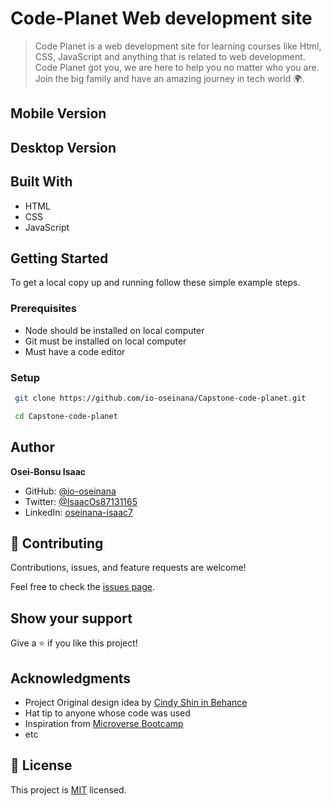 # Code-Planet Web development site

> Code Planet is a web development site for learning courses like Html, CSS, JavaScript and anything that is related to web development. Code Planet got you, we are here to help you no matter who you are. Join the big family and have an amazing journey in tech world 🌍️.

## Mobile Version
  
## Desktop Version
  
## Built With

- HTML
- CSS
- JavaScript

## Getting Started

To get a local copy up and running follow these simple example steps.

### Prerequisites

- Node should be installed on local computer
- Git must be installed on local computer
- Must have a code editor

### Setup

  ```bash
   git clone https://github.com/io-oseinana/Capstone-code-planet.git
  ```

  ```bash
   cd Capstone-code-planet
  ```

## Author

__Osei-Bonsu Isaac__

- GitHub: [@io-oseinana](https://github.com/io-oseinana)
- Twitter: [@IsaacOs87131165](https://twitter.com/IsaacOs87131165)
- LinkedIn: [oseinana-isaac7](https://www.linkedin.com/in/oseinana-isaac7)

## 🤝 Contributing

Contributions, issues, and feature requests are welcome!

Feel free to check the [issues page](../../issues/).

## Show your support

Give a ⭐️ if you like this project!

## Acknowledgments

- Project Original design idea by [Cindy Shin in Behance](https://creativecommons.org/licenses/by-nc/4.0/)
- Hat tip to anyone whose code was used
- Inspiration from [Microverse Bootcamp](https://www.microverse.org)
- etc

## 📝 License

This project is [MIT](./LICENSE) licensed.
